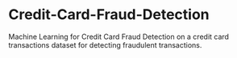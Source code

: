 # Credit-Card-Fraud-Detection
Machine Learning for Credit Card Fraud Detection on a credit card transactions dataset for detecting fraudulent transactions.
